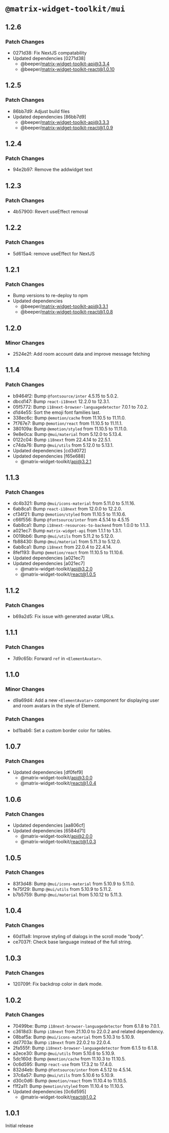 # `@matrix-widget-toolkit/mui`

## 1.2.6

### Patch Changes

- 0271d38: Fix NextJS compatability
- Updated dependencies [0271d38]
  - @beeper/matrix-widget-toolkit-api@3.3.4
  - @beeper/matrix-widget-toolkit-react@1.0.10

## 1.2.5

### Patch Changes

- 86bb7d9: Adjust build files
- Updated dependencies [86bb7d9]
  - @beeper/matrix-widget-toolkit-api@3.3.3
  - @beeper/matrix-widget-toolkit-react@1.0.9

## 1.2.4

### Patch Changes

- 94e2b97: Remove the addwidget text

## 1.2.3

### Patch Changes

- 4b57900: Revert useEffect removal

## 1.2.2

### Patch Changes

- 5d615a4: remove useEffect for NextJS

## 1.2.1

### Patch Changes

- Bump versions to re-deploy to npm
- Updated dependencies
  - @beeper/matrix-widget-toolkit-api@3.3.1
  - @beeper/matrix-widget-toolkit-react@1.0.8

## 1.2.0

### Minor Changes

- 2524e2f: Add room account data and improve message fetching

## 1.1.4

### Patch Changes

- b9464f2: Bump `@fontsource/inter` 4.5.15 to 5.0.2.
- dbcd147: Bump `react-i18next` 12.2.0 to 12.3.1.
- 05f5772: Bump `i18next-browser-languagedetector` 7.0.1 to 7.0.2.
- d1d4e55: Sort the emoji font families last.
- 338ec6c: Bump `@emotion/cache` from 11.10.5 to 11.11.0.
- 7f767e7: Bump `@emotion/react` from 11.10.5 to 11.11.1.
- 380109a: Bump `@emotion/styled` from 11.10.5 to 11.11.0.
- 9e8e0ca: Bump `@mui/material` from 5.12.0 to 5.13.4.
- 0122c04: Bump `i18next` from 22.4.14 to 22.5.1.
- c74da76: Bump `@mui/utils` from 5.12.0 to 5.13.1.
- Updated dependencies [cd3d072]
- Updated dependencies [f65e688]
  - @matrix-widget-toolkit/api@3.2.1

## 1.1.3

### Patch Changes

- dc4b321: Bump `@mui/icons-material` from 5.11.0 to 5.11.16.
- 6ab8ca1: Bump `react-i18next` from 12.0.0 to 12.2.0.
- cf34f21: Bump `@emotion/styled` from 11.10.5 to 11.10.6.
- c66f556: Bump `@fontsource/inter` from 4.5.14 to 4.5.15
- 6ab8ca1: Bump `i18next-resources-to-backend` from 1.0.0 to 1.1.3.
- a021ec7: Bump `matrix-widget-api` from 1.1.1 to 1.3.1.
- 0019bb6: Bump `@mui/utils` from 5.11.2 to 5.12.0.
- fb88430: Bump `@mui/material` from 5.11.3 to 5.12.0.
- 6ab8ca1: Bump `i18next` from 22.0.4 to 22.4.14.
- 8fef193: Bump `@emotion/react` from 11.10.5 to 11.10.6.
- Updated dependencies [a021ec7]
- Updated dependencies [a021ec7]
  - @matrix-widget-toolkit/api@3.2.0
  - @matrix-widget-toolkit/react@1.0.5

## 1.1.2

### Patch Changes

- b69a2d5: Fix issue with generated avatar URLs.

## 1.1.1

### Patch Changes

- 7d9c65b: Forward `ref` in `<ElementAvatar>`.

## 1.1.0

### Minor Changes

- d9a69d4: Add a new `<ElementAvatar>` component for displaying user and room avatars in
  the style of Element.

### Patch Changes

- bd1bab6: Set a custom border color for tables.

## 1.0.7

### Patch Changes

- Updated dependencies [df0fef9]
  - @matrix-widget-toolkit/api@3.0.0
  - @matrix-widget-toolkit/react@1.0.4

## 1.0.6

### Patch Changes

- Updated dependencies [aa806cf]
- Updated dependencies [6584d71]
  - @matrix-widget-toolkit/api@2.0.0
  - @matrix-widget-toolkit/react@1.0.3

## 1.0.5

### Patch Changes

- 83f3d48: Bump `@mui/icons-material` from 5.10.9 to 5.11.0.
- fe75f29: Bump `@mui/utils` from 5.10.9 to 5.11.2.
- b7b5759: Bump `@mui/material` from 5.10.12 to 5.11.3.

## 1.0.4

### Patch Changes

- 60d11a8: Improve styling of dialogs in the scroll mode "body".
- ce7037f: Check base language instead of the full string.

## 1.0.3

### Patch Changes

- 120709f: Fix backdrop color in dark mode.

## 1.0.2

### Patch Changes

- 70499be: Bump `i18next-browser-languagedetector` from 6.1.8 to 7.0.1.
- c3618d3: Bump `i18next` from 21.10.0 to 22.0.2 and related dependency.
- 08baf5a: Bump `@mui/icons-material` from 5.10.3 to 5.10.9.
- dd7703a: Bump `i18next` from 22.0.2 to 22.0.4.
- 2fa555f: Bump `i18next-browser-languagedetector` from 6.1.5 to 6.1.8.
- a2ece30: Bump `@mui/utils` from 5.10.6 to 5.10.9.
- 5dc160d: Bump `@emotion/cache` from 11.10.3 to 11.10.5.
- 0c6d595: Bump `react-use` from 17.3.2 to 17.4.0.
- 832d4eb: Bump `@fontsource/inter` from 4.5.12 to 4.5.14.
- 37c6a57: Bump `@mui/utils` from 5.10.6 to 5.10.9.
- d30c0d6: Bump `@emotion/react` from 11.10.4 to 11.10.5.
- f1f2a11: Bump `@emotion/styled` from 11.10.4 to 11.10.5.
- Updated dependencies [0c6d595]
  - @matrix-widget-toolkit/react@1.0.2

## 1.0.1

Initial release
